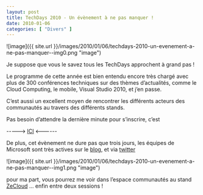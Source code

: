 ```yaml
---
layout: post
title: TechDays 2010 - Un évènement à ne pas manquer !
date: 2010-01-06
categories: [ "Divers" ]
---
```



![image]({{ site.url }}/images/2010/01/06/techdays-2010-un-evenement-a-ne-pas-manquer--img0.png "image")

Je suppose que vous le savez tous les TechDays approchent à grand pas !

Le programme de cette année est bien entendu encore très chargé avec plus de 300 conférences techniques sur des thèmes d’actualités, comme le Cloud Computing, le mobile, Visual Studio 2010, et j’en passe.

C’est aussi un excellent moyen de rencontrer les différents acteurs des communautés au travers des différents stands.

Pas besoin d’attendre la dernière minute pour s’inscrire, c’est

-----\> [ICI](http://clk.atdmt.com/FRM/go/193102644/direct/01/) <------

De plus, cet évènement ne dure pas que trois jours, les équipes de Microsoft sont très actives sur le [blog](http://blogs.technet.com/mstechdays/default.aspx), et via [twitter](http://twitter.com/MSTechdays)

![image]({{ site.url }}/images/2010/01/06/techdays-2010-un-evenement-a-ne-pas-manquer--img1.png "image")

pour ma part, vous pourrez me voir dans l’espace communautés au stand [ZeCloud](http://zecloud.fr) … enfin entre deux sessions !